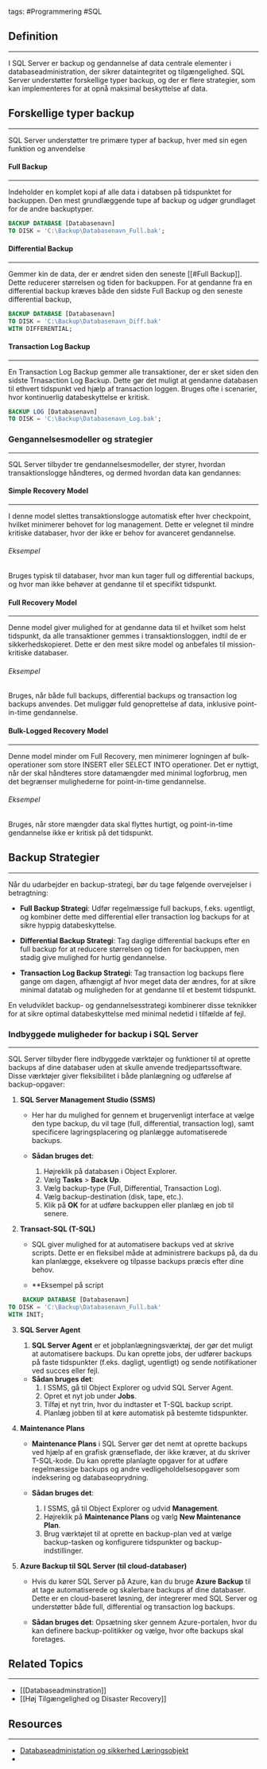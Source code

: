 tags: #Programmering #SQL

## Definition 
---
I SQL Server er backup og gendannelse af data centrale elementer i databaseadministration, der sikrer dataintegritet og tilgængelighed. 
SQL Server understøtter forskellige typer backup, og der er flere strategier, som kan implementeres for at opnå maksimal beskyttelse af data.
## Forskellige typer backup
---
SQL Server understøtter tre primære typer af backup, hver med sin egen funktion og anvendelse

#### Full Backup
---
Indeholder en komplet kopi af alle data i databsen på tidspunktet for backuppen.
Den mest grundlæggende tupe af backup og udgør grundlaget for de andre backuptyper.
```SQL
BACKUP DATABASE [Databasenavn] 
TO DISK = 'C:\Backup\Databasenavn_Full.bak';
```
#### Differential Backup
---
Gemmer kin de data, der er ændret siden den seneste [[#Full Backup]].
Dette reducerer størrelsen og tiden for backuppen.
For at gendanne fra en differential backup kræves både den sidste Full Backup og den seneste differential backup,
```SQL
BACKUP DATABASE [Databasenavn]
TO DISK = 'C:\Backup\Databasenavn_Diff.bak'
WITH DIFFERENTIAL;
```
#### Transaction Log Backup
---
En Transaction Log Backup gemmer alle transaktioner, der er sket siden den sidste Trnasaction Log Backup.
Dette gør det muligt at gendanne databasen til ethvert tidspunkt ved hjælp af transaction loggen.
Bruges ofte i scenarier, hvor kontinuerlig databeskyttelse er kritisk.

```SQL
BACKUP LOG [Databasenavn]
TO DISK = 'C:\Backup\Databasenavn_Log.bak';
```
### Gengannelsesmodeller og strategier
---
SQL Server tilbyder tre gendannelsesmodeller, der styrer, hvordan transaktionslogge håndteres, og dermed hvordan data kan gendannes:

#### Simple Recovery Model
---
I denne model slettes transaktionslogge automatisk efter hver checkpoint, hvilket minimerer behovet for log management. Dette er velegnet til mindre kritiske databaser, hvor der ikke er behov for avanceret gendannelse.

###### Eksempel
Bruges typisk til databaser, hvor man kun tager full og differential backups, og hvor man ikke behøver at gendanne til et specifikt tidspunkt.

#### Full Recovery Model
---
Denne model giver mulighed for at gendanne data til et hvilket som helst tidspunkt, da alle transaktioner gemmes i transaktionsloggen, indtil de er sikkerhedskopieret. Dette er den mest sikre model og anbefales til mission-kritiske databaser.

###### Eksempel
Bruges, når både full backups, differential backups og transaction log backups anvendes. Det muliggør fuld genoprettelse af data, inklusive point-in-time gendannelse.

#### Bulk-Logged Recovery Model
---
Denne model minder om Full Recovery, men minimerer logningen af bulk-operationer som store INSERT eller SELECT INTO operationer. Det er nyttigt, når der skal håndteres store datamængder med minimal logforbrug, men det begrænser mulighederne for point-in-time gendannelse.

###### Eksempel
Bruges, når store mængder data skal flyttes hurtigt, og point-in-time gendannelse ikke er kritisk på det tidspunkt.


## Backup Strategier
---
Når du udarbejder en backup-strategi, bør du tage følgende overvejelser i betragtning:

- **Full Backup Strategi**: Udfør regelmæssige full backups, f.eks. ugentligt, og kombiner dette med differential eller transaction log backups for at sikre hyppig databeskyttelse.
    
- **Differential Backup Strategi**: Tag daglige differential backups efter en full backup for at reducere størrelsen og tiden for backuppen, men stadig give mulighed for hurtig gendannelse.
    
- **Transaction Log Backup Strategi**: Tag transaction log backups flere gange om dagen, afhængigt af hvor meget data der ændres, for at sikre minimal datatab og muligheden for at gendanne til et bestemt tidspunkt.

En veludviklet backup- og gendannelsesstrategi kombinerer disse teknikker for at sikre optimal databeskyttelse med minimal nedetid i tilfælde af fejl.

### Indbyggede muligheder for backup i SQL Server
---
SQL Server tilbyder flere indbyggede værktøjer og funktioner til at oprette backups af dine databaser uden at skulle anvende tredjepartssoftware. 
Disse værktøjer giver fleksibilitet i både planlægning og udførelse af backup-opgaver:

1. **SQL Server Management Studio (SSMS)**
    
    - Her har du mulighed for gennem et brugervenligt interface at vælge den type backup, du vil tage (full, differential, transaction log), samt specificere lagringsplacering og planlægge automatiserede backups.
        
    - **Sådan bruges det**:
        1. Højreklik på databasen i Object Explorer.
        2. Vælg **Tasks** > **Back Up**.
        3. Vælg backup-type (Full, Differential, Transaction Log).
        4. Vælg backup-destination (disk, tape, etc.).
        5. Klik på **OK** for at udføre backuppen eller planlæg en job til senere.
            
2. **Transact-SQL (T-SQL)**
    
    - SQL giver mulighed for at automatisere backups ved at skrive scripts. Dette er en fleksibel måde at administrere backups på, da du kan planlægge, eksekvere og tilpasse backups præcis efter dine behov.
        
    - **Eksempel på script
```SQL
    BACKUP DATABASE [Databasenavn]
TO DISK = 'C:\Backup\Databasenavn_Full.bak'
WITH INIT;
```
3. **SQL Server Agent**
    
    1. **SQL Server Agent** er et jobplanlægningsværktøj, der gør det muligt at automatisere backups. Du kan oprette jobs, der udfører backups på faste tidspunkter (f.eks. dagligt, ugentligt) og sende notifikationer ved succes eller fejl.
        

	 - **Sådan bruges det**:
	    1. I SSMS, gå til Object Explorer og udvid SQL Server Agent.
	    2. Opret et nyt job under **Jobs**.
	    3. Tilføj et nyt trin, hvor du indtaster et T-SQL backup script.
	    4. Planlæg jobben til at køre automatisk på bestemte tidspunkter.
        
4. **Maintenance Plans**
    
    - **Maintenance Plans** i SQL Server gør det nemt at oprette backups ved hjælp af en grafisk grænseflade, der ikke kræver, at du skriver T-SQL-kode. Du kan oprette planlagte opgaver for at udføre regelmæssige backups og andre vedligeholdelsesopgaver som indeksering og databaseoprydning.
        
    - **Sådan bruges det**:
        1. I SSMS, gå til Object Explorer og udvid **Management**.
        2. Højreklik på **Maintenance Plans** og vælg **New Maintenance Plan**.
        3. Brug værktøjet til at oprette en backup-plan ved at vælge backup-tasken og konfigurere tidspunkter og backup-indstillinger.
            
5. **Azure Backup til SQL Server (til cloud-databaser)**
    
    - Hvis du kører SQL Server på Azure, kan du bruge **Azure Backup** til at tage automatiserede og skalerbare backups af dine databaser. Dette er en cloud-baseret løsning, der integrerer med SQL Server og understøtter både full, differential og transaction log backups.
        
    - **Sådan bruges det**: 
	    Opsætning sker gennem Azure-portalen, hvor du kan definere backup-politikker og vælge, hvor ofte backups skal foretages.
## Related Topics
---
- [[Databaseadminstration]]
- [[Høj Tilgængelighed og Disaster Recovery]]

## Resources
---
- [Databaseadministation og sikkerhed Læringsobjekt](https://scorm.itslearning.com/data/3289/C20150/ims_import_22/scormcontent/index.html#/lessons/BzkYKXmpmbQ5KI5SIjczZLsQ8RF0hWM9)
- 